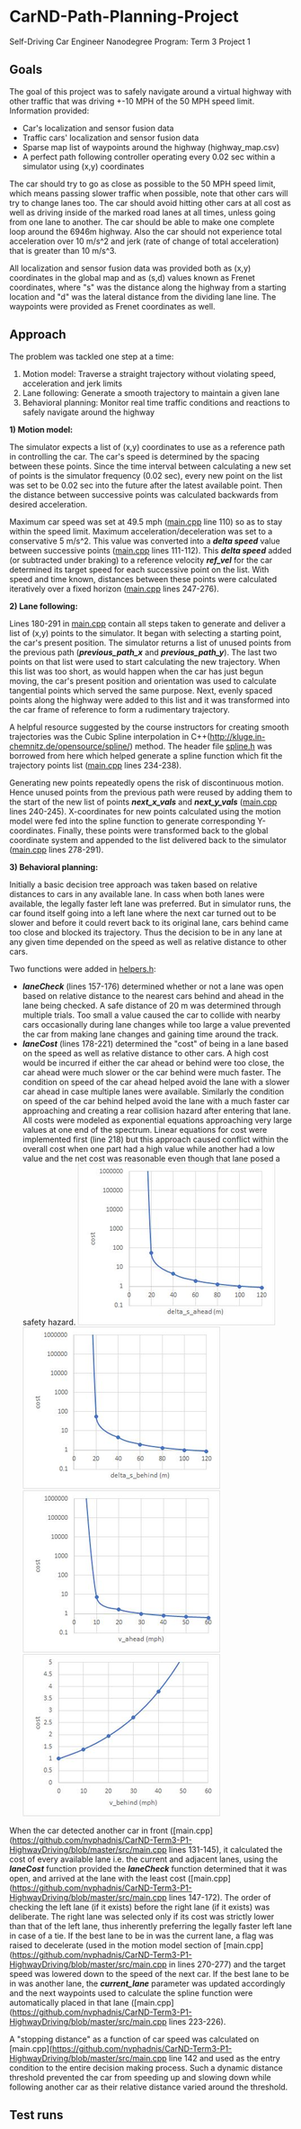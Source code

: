# CarND-Path-Planning-Project
Self-Driving Car Engineer Nanodegree Program: Term 3 Project 1

## Goals
The goal of this project was to safely navigate around a virtual highway with other traffic that was driving +-10 MPH of the 50 MPH speed limit. Information provided:
- Car's localization and sensor fusion data
- Traffic cars' localization and sensor fusion data
- Sparse map list of waypoints around the highway (highway_map.csv)
- A perfect path following controller operating every 0.02 sec within a simulator using (x,y) coordinates

The car should try to go as close as possible to the 50 MPH speed limit, which means passing slower traffic when possible, note that other cars will try to change lanes too. The car should avoid hitting other cars at all cost as well as driving inside of the marked road lanes at all times, unless going from one lane to another. The car should be able to make one complete loop around the 6946m highway. Also the car should not experience total acceleration over 10 m/s^2 and jerk (rate of change of total acceleration) that is greater than 10 m/s^3.

All localization and sensor fusion data was provided both as (x,y) coordinates in the global map and as (s,d) values known as Frenet coordinates, where "s" was the distance along the highway from a starting location and "d" was the lateral distance from the dividing lane line. The waypoints were provided as Frenet coordinates as well.

## Approach

The problem was tackled one step at a time:

1) Motion model:        Traverse a straight trajectory without violating speed, acceleration and jerk limits
2) Lane following:      Generate a smooth trajectory to maintain a given lane
3) Behavioral planning: Monitor real time traffic conditions and reactions to safely navigate around the highway

**1) Motion model:**

The simulator expects a list of (x,y) coordinates to use as a reference path in controlling the car. The car's speed is determined by the spacing between these points. Since the time interval between calculating a new set of points is the simulator frequency (0.02 sec), every new point on the list was set to be 0.02 sec into the future after the latest available point. Then the distance between successive points was calculated backwards from desired acceleration.

Maximum car speed was set at 49.5 mph ([main.cpp](https://github.com/nvphadnis/CarND-Term3-P1-HighwayDriving/blob/master/src/main.cpp) line 110) so as to stay within the speed limit. Maximum acceleration/deceleration was set to a conservative 5 m/s^2. This value was converted into a ***delta speed*** value between successive points ([main.cpp](https://github.com/nvphadnis/CarND-Term3-P1-HighwayDriving/blob/master/src/main.cpp) lines 111-112). This ***delta speed*** added (or subtracted under braking) to a reference velocity ***ref_vel*** for the car determined its target speed for each successive point on the list. With speed and time known, distances between these points were calculated iteratively over a fixed horizon ([main.cpp](https://github.com/nvphadnis/CarND-Term3-P1-HighwayDriving/blob/master/src/main.cpp) lines 247-276).

**2) Lane following:**

Lines 180-291 in [main.cpp](https://github.com/nvphadnis/CarND-Term3-P1-HighwayDriving/blob/master/src/main.cpp) contain all steps taken to generate and deliver a list of (x,y) points to the simulator. It began with selecting a starting point, the car's present position. The simulator returns a list of unused points from the previous path (***previous_path_x*** and ***previous_path_y***). The last two points on that list were used to start calculating the new trajectory. When this list was too short, as would happen when the car has just begun moving, the car's present position and orientation was used to calculate tangential points which served the same purpose. Next, evenly spaced points along the highway were added to this list and it was transformed into the car frame of reference to form a rudimentary trajectory.

A helpful resource suggested by the course instructors for creating smooth trajectories was the Cubic Spline interpolation in C++(http://kluge.in-chemnitz.de/opensource/spline/) method. The header file [spline.h](https://github.com/nvphadnis/CarND-Term3-P1-HighwayDriving/blob/master/src/spline.h) was borrowed from here which helped generate a spline function which fit the trajectory points list ([main.cpp](https://github.com/nvphadnis/CarND-Term3-P1-HighwayDriving/blob/master/src/main.cpp) lines 234-238).

Generating new points repeatedly opens the risk of discontinuous motion. Hence unused points from the previous path were reused by adding them to the start of the new list of points ***next_x_vals*** and ***next_y_vals*** ([main.cpp](https://github.com/nvphadnis/CarND-Term3-P1-HighwayDriving/blob/master/src/main.cpp) lines 240-245). X-coordinates for new points calculated using the motion model were fed into the spline function to generate corresponding Y-coordinates. Finally, these points were transformed back to the global coordinate system and appended to the list delivered back to the simulator ([main.cpp](https://github.com/nvphadnis/CarND-Term3-P1-HighwayDriving/blob/master/src/main.cpp) lines 278-291).

**3) Behavioral planning:**

Initially a basic decision tree approach was taken based on relative distances to cars in any available lane. In cass when both lanes were available, the legally faster left lane was preferred. But in simulator runs, the car found itself going into a left lane where the next car turned out to be slower and before it could revert back to its original lane, cars behind came too close and blocked its trajectory. Thus the decision to be in any lane at any given time depended on the speed as well as relative distance to other cars.

Two functions were added in [helpers.h](https://github.com/nvphadnis/CarND-Term3-P1-HighwayDriving/blob/master/src/helpers.h):
- ***laneCheck*** (lines 157-176) determined whether or not a lane was open based on relative distance to the nearest cars behind and ahead in the lane being checked. A safe distance of 20 m was determined through multiple trials. Too small a value caused the car to collide with nearby cars occasionally during lane changes while too large a value prevented the car from making lane changes and gaining time around the track.
- ***laneCost*** (lines 178-221) determined the "cost" of being in a lane based on the speed as well as relative distance to other cars. A high cost would be incurred if either the car ahead or behind were too close, the car ahead were much slower or the car behind were much faster. The condition on speed of the car ahead helped avoid the lane with a slower car ahead in case multiple lanes were available. Similarly the condition on speed of the car behind helped avoid the lane with a much faster car approaching and creating a rear collision hazard after entering that lane. All costs were modeled as exponential equations approaching very large values at one end of the spectrum. Linear equations for cost were implemented first (line 218) but this approach caused conflict within the overall cost when one part had a high value while another had a low value and the net cost was reasonable even though that lane posed a safety hazard.
![delta_s_ahead](/reaadme_files/delta_s_ahead.jpg)
![delta_s_behind](/reaadme_files/delta_s_behind.jpg)
![v_ahead](/reaadme_files/v_ahead.jpg)
![v_behind](/reaadme_files/v_behind.jpg)

When the car detected another car in front ([main.cpp](https://github.com/nvphadnis/CarND-Term3-P1-HighwayDriving/blob/master/src/main.cpp lines 131-145), it calculated the cost of every available lane i.e. the current and adjacent lanes, using the ***laneCost*** function provided the ***laneCheck*** function determined that it was open, and arrived at the lane with the least cost ([main.cpp](https://github.com/nvphadnis/CarND-Term3-P1-HighwayDriving/blob/master/src/main.cpp lines 147-172). The order of checking the left lane (if it exists) before the right lane (if it exists) was deliberate. The right lane was selected only if its cost was strictly lower than that of the left lane, thus inherently preferring the legally faster left lane in case of a tie. If the best lane to be in was the current lane, a flag was raised to decelerate (used in the motion model section of [main.cpp](https://github.com/nvphadnis/CarND-Term3-P1-HighwayDriving/blob/master/src/main.cpp in lines 270-277) and the target speed was lowered down to the speed of the next car. If the best lane to be in was another lane, the ***current_lane*** parameter was updated accordingly and the next waypoints used to calculate the spline function were automatically placed in that lane ([main.cpp](https://github.com/nvphadnis/CarND-Term3-P1-HighwayDriving/blob/master/src/main.cpp lines 223-226).

A "stopping distance" as a function of car speed was calculated on [main.cpp](https://github.com/nvphadnis/CarND-Term3-P1-HighwayDriving/blob/master/src/main.cpp line 142 and used as the entry condition to the entire decision making process. Such a dynamic distance threshold prevented the car from speeding up and slowing down while following another car as their relative distance varied around the threshold.

## Test runs

